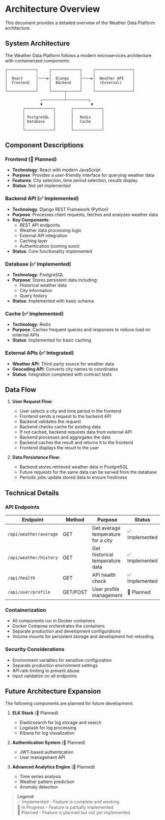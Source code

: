 # Architecture Overview

This document provides a detailed overview of the Weather Data Platform architecture.

## System Architecture

The Weather Data Platform follows a modern microservices architecture with containerized components:

```
┌─────────────┐     ┌─────────────┐     ┌─────────────────┐
│             │     │             │     │                 │
│  React      │────►│  Django     │────►│  Weather API    │
│  Frontend   │     │  Backend    │     │  (External)     │
│             │     │             │     │                 │
└─────────────┘     └──────┬──────┘     └─────────────────┘
                           │
                ┌──────────┴──────────┐
                ▼                      ▼
        ┌─────────────┐       ┌─────────────┐
        │             │       │             │
        │ PostgreSQL  │       │   Redis     │
        │ Database    │       │   Cache     │
        │             │       │             │
        └─────────────┘       └─────────────┘
```

## Component Descriptions

### Frontend (🚧 Planned)
- **Technology**: React with modern JavaScript
- **Purpose**: Provides a user-friendly interface for querying weather data
- **Features**: City selection, time period selection, results display
- **Status**: Not yet implemented

### Backend API (✅ Implemented)
- **Technology**: Django REST Framework (Python)
- **Purpose**: Processes client requests, fetches and analyzes weather data
- **Key Components**:
  - REST API endpoints
  - Weather data processing logic
  - External API integration
  - Caching layer
  - Authentication (coming soon)
- **Status**: Core functionality implemented

### Database (✅ Implemented)
- **Technology**: PostgreSQL
- **Purpose**: Stores persistent data including:
  - Historical weather data
  - City information
  - Query history
- **Status**: Implemented with basic schema

### Cache (✅ Implemented)
- **Technology**: Redis
- **Purpose**: Caches frequent queries and responses to reduce load on external APIs
- **Status**: Implemented for basic caching

### External APIs (✅ Integrated)
- **Weather API**: Third-party source for weather data
- **Geocoding API**: Converts city names to coordinates
- **Status**: Integration completed with contract tests

## Data Flow

1. **User Request Flow**:
   - User selects a city and time period in the frontend
   - Frontend sends a request to the backend API
   - Backend validates the request
   - Backend checks cache for existing data
   - If not cached, backend requests data from external API
   - Backend processes and aggregates the data
   - Backend caches the result and returns it to the frontend
   - Frontend displays the result to the user

2. **Data Persistence Flow**:
   - Backend stores retrieved weather data in PostgreSQL
   - Future requests for the same data can be served from the database
   - Periodic jobs update stored data to ensure freshness

## Technical Details

### API Endpoints

| Endpoint | Method | Purpose | Status |
|----------|--------|---------|--------|
| `/api/weather/average` | GET | Get average temperature for a city | ✅ Implemented |
| `/api/weather/history` | GET | Get historical temperature data | ✅ Implemented |
| `/api/health` | GET | API health check | ✅ Implemented |
| `/api/user/profile` | GET/POST | User profile management | 📝 Planned |

### Containerization

- All components run in Docker containers
- Docker Compose orchestrates the containers
- Separate production and development configurations
- Volume mounts for persistent storage and development hot-reloading

### Security Considerations

- Environment variables for sensitive configuration
- Separate production environment settings
- API rate limiting to prevent abuse
- Input validation on all endpoints

## Future Architecture Expansion

The following components are planned for future development:

1. **ELK Stack** (📝 Planned)
   - Elasticsearch for log storage and search
   - Logstash for log processing
   - Kibana for log visualization
   
2. **Authentication System** (📝 Planned)
   - JWT-based authentication
   - User management API
   
3. **Advanced Analytics Engine** (📝 Planned)
   - Time series analysis
   - Weather pattern prediction
   - Anomaly detection

> **Legend:**  
> ✅ Implemented - Feature is complete and working  
> 🚧 In Progress - Feature is partially implemented  
> 📝 Planned - Feature is planned but not yet implemented